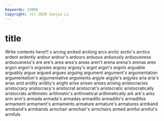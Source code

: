```yaml
---
Keywords: 23096
Copyright: (C) 2020 Junjie Li
---
```


# title

Write contents here!!!
s 
arcing
arcked 
arcking 
arcs 
arctic 
arctic's 
arctics 
ardent 
ardently 
ardour 
ardour's
ardours 
arduous 
arduously 
arduousness 
arduousness's 
are 
are's 
area 
area's 
areas
aren't 
arena 
arena's 
arenas 
ares 
argon 
argon's 
argosies 
argosy 
argosy's
argot 
argot's 
argots 
arguable 
arguably 
argue 
argued 
argues 
arguing 
argument
argument's 
argumentation 
argumentation's 
argumentative 
arguments 
argyle 
argyle's 
argyles 
aria 
aria's
arias 
arid 
aridity 
aridity's 
aright 
arise 
arisen 
arises 
arising 
aristocracies
aristocracy 
aristocracy's 
aristocrat 
aristocrat's 
aristocratic 
aristocratically 
aristocrats 
arithmetic 
arithmetic's 
arithmetical
arithmetically 
ark 
ark's 
arks 
arm 
arm's 
armada 
armada's 
armadas 
armadillo
armadillo's 
armadillos 
armament 
armament's 
armaments 
armature 
armature's 
armatures 
armband 
armband's
armbands 
armchair 
armchair's 
armchairs 
armed 
armful 
armful's 
armfuls 
